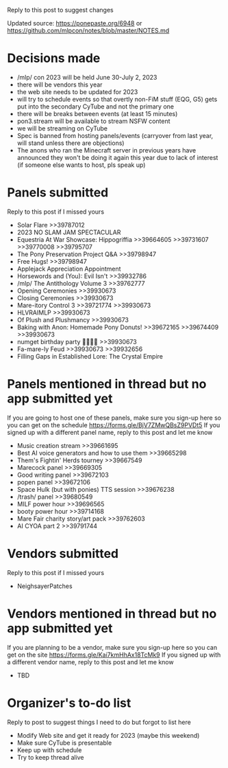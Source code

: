Reply to this post to suggest changes

Updated source: https://ponepaste.org/6948 or https://github.com/mlpcon/notes/blob/master/NOTES.md

# Decisions made
- /mlp/ con 2023 will be held June 30-July 2, 2023
- there will be vendors this year
- the web site needs to be updated for 2023
- will try to schedule events so that overtly non-FiM stuff (EQG, G5) gets put into the secondary CyTube and not the primary one
- there will be breaks between events (at least 15 minutes)
- pon3.stream will be available to stream NSFW content
- we will be streaming on CyTube
- Spec is banned from hosting panels/events (carryover from last year, will stand unless there are objections)
- The anons who ran the Minecraft server in previous years have announced they won't be doing it again this year due to lack of interest (if someone else wants to host, pls speak up)

# Panels submitted
Reply to this post if I missed yours
- Solar Flare >>39787012
- 2023 NO SLAM JAM SPECTACULAR
- Equestria At War Showcase: Hippogriffia >>39664605 >>39731607 >>39770008 >>39795707
- The Pony Preservation Project Q&A >>39798947
- Free Hugs! >>39798947
- Applejack Appreciation Appointment
- Horsewords and (You): Evil Isn't >>39932786
- /mlp/ The Antithology Volume 3 >>39762777
- Opening Ceremonies >>39930673
- Closing Ceremonies >>39930673
- Mare-itory Control 3 >>39721774 >>39930673
- HLVRAIMLP >>39930673
- Of Plush and Plushmancy >>39930673
- Baking with Anon: Homemade Pony Donuts! >>39672165 >>39674409 >>39930673
- numget birthday party 🎉🎂🥳🎁 >>39930673
- Fa-mare-ly Feud >>39930673 >>39932656
- Filling Gaps in Established Lore:  The Crystal Empire

# Panels mentioned in thread but no app submitted yet
If you are going to host one of these panels, make sure you sign-up here so you can get on the schedule https://forms.gle/BjV7ZMwQBsZ9PVDt5
If you signed up with a different panel name, reply to this post and let me know
- Music creation stream >>39661695
- Best AI voice generators and how to use them >>39665298
- Them's Fightin' Herds tourney >>39667549
- Marecock panel >>39669305
- Good writing panel >>39672103
- popen panel >>39672106
- Space Hulk (but with ponies) TTS session >>39676238
- /trash/ panel >>39680549
- MILF power hour >>39696565
- booty power hour >>39714168
- Mare Fair charity story/art pack >>39762603
- AI CYOA part 2 >>39791744

# Vendors submitted
Reply to this post if I missed yours
- NeighsayerPatches

# Vendors mentioned in thread but no app submitted yet
If you are planning to be a vendor, make sure you sign-up here so you can get on the site https://forms.gle/Kai7kmHhAx18TcMk9
If you signed up with a different vendor name, reply to this post and let me know
- TBD

# Organizer's to-do list
Reply to post to suggest things I need to do but forgot to list here
- Modify Web site and get it ready for 2023 (maybe this weekend)
- Make sure CyTube is presentable
- Keep up with schedule
- Try to keep thread alive
